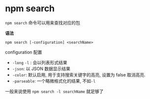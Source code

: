 # npm search

`npm search` 命令可以用来查找对应的包

**语法**

```shell
npm search [-configuration] <searchName>
```

configuration 配置

- `-long` `-l` : 会以列表形式结果
- `-json`: 以 JSON 数据显示结果
- `-color`: 默认启用, 用于支持搜索关键字的高亮, 设置为 false 取消高亮.
- `-parseable`: 一个略微格式化的结果, 不如`-l`

一般来说使用 `npm search -l searchName` 就足够了


